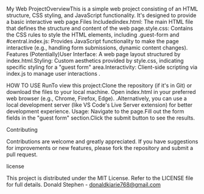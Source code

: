 My Web ProjectOverviewThis is a simple web project consisting of an HTML structure, CSS styling, and JavaScript functionality. It's designed to provide a basic interactive web page.Files Includedindex.html: The main HTML file that defines the structure and content of the web page.style.css: 
Contains the CSS rules to style the HTML elements, including .guest-form and #central.index.js: Provides JavaScript functionality to make the page interactive (e.g., handling form submissions, dynamic content changes).
Features (Potentially)User Interface: A web page layout structured by index.html.Styling: Custom aesthetics provided by style.css, indicating specific styling for a "guest form" area.Interactivity: Client-side scripting via index.js to manage user interactions .

HOW TO USE
RunTo view this project:Clone the repository (if it's in Git) or download the files to your local machine.
Open index.html in your preferred web browser (e.g., Chrome, Firefox, Edge). .Alternatively, you can use a local development server (like VS Code's Live Server extension) for better development experience.
Usage:
Navigate to the page.Fill out the form fields in the "guest form" section.Click the submit button to see the results.

Contributing

Contributions are welcome and greatly appreciated. If you have suggestions for improvements or new features,
please fork the repository and submit a pull request.

license

This project is distributed under the MIT License. Refer to the LICENSE file for full details. Donald Stephen - donaldkiarie768@gmail.com
